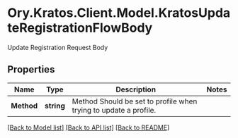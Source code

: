 # Ory.Kratos.Client.Model.KratosUpdateRegistrationFlowBody
Update Registration Request Body

## Properties

Name | Type | Description | Notes
------------ | ------------- | ------------- | -------------
**Method** | **string** | Method  Should be set to profile when trying to update a profile. | 

[[Back to Model list]](../../README.md#documentation-for-models) [[Back to API list]](../../README.md#documentation-for-api-endpoints) [[Back to README]](../../README.md)

